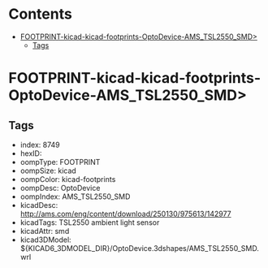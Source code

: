 



Contents
========

* [FOOTPRINT-kicad-kicad-footprints-OptoDevice-AMS_TSL2550_SMD>](#footprint-kicad-kicad-footprints-optodevice-ams_tsl2550_smd)
	* [Tags](#tags)

# FOOTPRINT-kicad-kicad-footprints-OptoDevice-AMS_TSL2550_SMD>

## Tags

- index: 8749
- hexID: 
- oompType: FOOTPRINT
- oompSize: kicad
- oompColor: kicad-footprints
- oompDesc: OptoDevice
- oompIndex: AMS_TSL2550_SMD
- kicadDesc: http://ams.com/eng/content/download/250130/975613/142977
- kicadTags: TSL2550 ambient light sensor
- kicadAttr: smd
- kicad3DModel: ${KICAD6_3DMODEL_DIR}/OptoDevice.3dshapes/AMS_TSL2550_SMD.wrl
